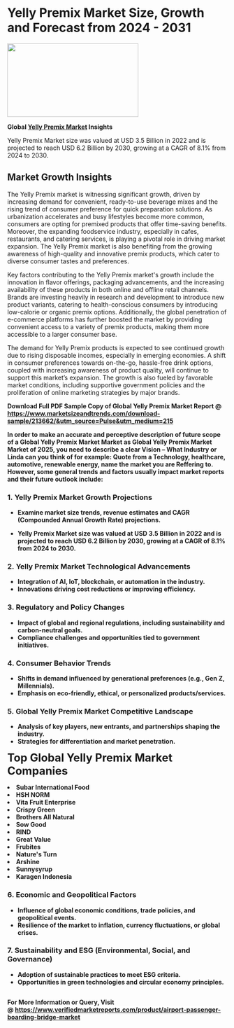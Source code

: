 <H1>Yelly Premix Market Size, Growth and Forecast from 2024 - 2031</H1><img class="aligncenter size-medium wp-image-584254" src="https://thirdeyenews.in/wp-content/uploads/2024/09/Global-Market-Research-300x168.jpeg" alt="" width="300" height="168" /><p><strong>Global&nbsp;<a href="https://www.marketsizeandtrends.com/download-sample/213662/&amp;utm_source=Pulse&amp;utm_medium=215">Yelly Premix Market</a> Insights</strong></p><p>Yelly Premix Market size was valued at USD 3.5 Billion in 2022 and is projected to reach USD 6.2 Billion by 2030, growing at a CAGR of 8.1% from 2024 to 2030.</p><p><h2>Market Growth Insights</h2> <p>The Yelly Premix market is witnessing significant growth, driven by increasing demand for convenient, ready-to-use beverage mixes and the rising trend of consumer preference for quick preparation solutions. As urbanization accelerates and busy lifestyles become more common, consumers are opting for premixed products that offer time-saving benefits. Moreover, the expanding foodservice industry, especially in cafes, restaurants, and catering services, is playing a pivotal role in driving market expansion. The Yelly Premix market is also benefiting from the growing awareness of high-quality and innovative premix products, which cater to diverse consumer tastes and preferences.</p> <p><strong></strong></p> <p>Key factors contributing to the Yelly Premix market's growth include the innovation in flavor offerings, packaging advancements, and the increasing availability of these products in both online and offline retail channels. Brands are investing heavily in research and development to introduce new product variants, catering to health-conscious consumers by introducing low-calorie or organic premix options. Additionally, the global penetration of e-commerce platforms has further boosted the market by providing convenient access to a variety of premix products, making them more accessible to a larger consumer base.</p> <p>The demand for Yelly Premix products is expected to see continued growth due to rising disposable incomes, especially in emerging economies. A shift in consumer preferences towards on-the-go, hassle-free drink options, coupled with increasing awareness of product quality, will continue to support this market’s expansion. The growth is also fueled by favorable market conditions, including supportive government policies and the proliferation of online marketing strategies by major brands.</p> <p><strong></p><p><span class=""><strong>Download Full PDF Sample Copy of Global Yelly Premix Market Report</strong> @ <a href="https://www.marketsizeandtrends.com/download-sample/213662/&amp;utm_source=Pulse&amp;utm_medium=215" target="_blank">https://www.marketsizeandtrends.com/download-sample/213662/&amp;utm_source=Pulse&amp;utm_medium=215</a></span></p><p>In order to make an accurate and perceptive description of future scope of a Global&nbsp;Yelly Premix Market Market as Global&nbsp;Yelly Premix Market Market of 2025, you need to describe a clear Vision &ndash; What Industry or Linda can you think of for example: Quote from a Technology, healthcare, automotive, renewable energy, name the market you are Reffering to. However, some general trends and factors usually impact market reports and their future outlook include:</p><h3>1.&nbsp;<strong>Yelly Premix Market Growth Projections</strong></h3><ul><li>Examine market size trends, revenue estimates and CAGR (Compounded Annual Growth Rate) projections.</li><li><p>Yelly Premix Market size was valued at USD 3.5 Billion in 2022 and is projected to reach USD 6.2 Billion by 2030, growing at a CAGR of 8.1% from 2024 to 2030.</p></li></ul><h3>2.&nbsp;<strong>Yelly Premix Market Technological Advancements</strong></h3><ul><li>Integration of AI, IoT, blockchain, or automation in the industry.</li><li>Innovations driving cost reductions or improving efficiency.</li></ul><h3>3.&nbsp;<strong>Regulatory and Policy Changes</strong></h3><ul><li>Impact of global and regional regulations, including sustainability and carbon-neutral goals.</li><li>Compliance challenges and opportunities tied to government initiatives.</li></ul><h3>4.&nbsp;<strong>Consumer Behavior Trends</strong></h3><ul><li>Shifts in demand influenced by generational preferences (e.g., Gen Z, Millennials).</li><li>Emphasis on eco-friendly, ethical, or personalized products/services.</li></ul><h3>5.&nbsp;<strong>Global Yelly Premix Market Competitive Landscape</strong></h3><ul><li>Analysis of key players, new entrants, and partnerships shaping the industry.</li><li>Strategies for differentiation and market penetration.</li></ul><p data-pm-slice="1 1 []"><span style="color: inherit; font-family: inherit; font-size: 25px;">Top Global Yelly Premix Market Companies</span></p><div class="" data-test-id=""><p><li>Subar International Food</li><li> HSH NORM</li><li> Vita Fruit Enterprise</li><li> Crispy Green</li><li> Brothers All Natural</li><li> Sow Good</li><li> RIND</li><li> Great Value</li><li> Frubites</li><li> Nature's Turn</li><li> Arshine</li><li> Sunnysyrup</li><li> Karagen Indonesia</li></p></div><h3>6.&nbsp;<strong>Economic and Geopolitical Factors</strong></h3><ul><li>Influence of global economic conditions, trade policies, and geopolitical events.</li><li>Resilience of the market to inflation, currency fluctuations, or global crises.</li></ul><h3>7.&nbsp;<strong>Sustainability and ESG (Environmental, Social, and Governance)</strong></h3><ul><li>Adoption of sustainable practices to meet ESG criteria.</li><li>Opportunities in green technologies and circular economy principles.</li></ul><h2><strong style="font-size: 14px;">For More Information or Query, Visit @&nbsp;</strong><a style="background-color: #ffffff; font-size: 14px;" href="https://www.marketsizeandtrends.com/report/yelly-premix-market/" target="_blank">https://www.verifiedmarketreports.com/product/airport-passenger-boarding-bridge-market</a></h2>
